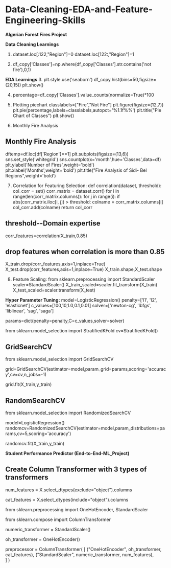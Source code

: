 # Data-Cleaning-EDA-and-Feature-Engineering-Skills

**Algerian Forest Fires Project**

**Data Cleaning Learnings**
1. dataset.loc[:122,"Region"]=0
   dataset.loc[122:,"Region"]=1

2. df_copy['Classes']=np.where(df_copy['Classes'].str.contains('not fire'),0,1)

**EDA Learnings**
3. plt.style.use('seaborn')
df_copy.hist(bins=50,figsize=(20,15))
plt.show()

4. percentage=df_copy['Classes'].value_counts(normalize=True)*100

5. Plotting piechart
classlabels=["Fire","Not Fire"]
plt.figure(figsize=(12,7))
plt.pie(percentage,labels=classlabels,autopct='%1.1f%%')
plt.title("Pie Chart of Classes")
plt.show()

6. Monthly Fire Analysis
## Monthly Fire Analysis
dftemp=df.loc[df['Region']==1]
plt.subplots(figsize=(13,6))
sns.set_style('whitegrid')
sns.countplot(x='month',hue='Classes',data=df)
plt.ylabel('Number of Fires',weight='bold')
plt.xlabel('Months',weight='bold')
plt.title("Fire Analysis of Sidi- Bel Regions",weight='bold')

7. Correlation for Featuring Selection:
def correlation(dataset, threshold):
    col_corr = set()
    corr_matrix = dataset.corr()
    for i in range(len(corr_matrix.columns)):
        for j in range(i):
            if abs(corr_matrix.iloc[i, j]) > threshold: 
                colname = corr_matrix.columns[i]
                col_corr.add(colname)
    return col_corr

## threshold--Domain expertise
corr_features=correlation(X_train,0.85)

## drop features when correlation is more than 0.85 
X_train.drop(corr_features,axis=1,inplace=True)
X_test.drop(corr_features,axis=1,inplace=True)
X_train.shape,X_test.shape

8. Feature Scaling:
from sklearn.preprocessing import StandardScaler
scaler=StandardScaler()
X_train_scaled=scaler.fit_transform(X_train)
X_test_scaled=scaler.transform(X_test)


**Hyper Parameter Tuning:**
model=LogisticRegression()
penalty=['l1', 'l2', 'elasticnet']
c_values=[100,10,1.0,0.1,0.01]
solver=['newton-cg', 'lbfgs', 'liblinear', 'sag', 'saga']

params=dict(penalty=penalty,C=c_values,solver=solver)

from sklearn.model_selection import StratifiedKFold
cv=StratifiedKFold()

## GridSearchCV
from sklearn.model_selection import GridSearchCV

grid=GridSearchCV(estimator=model,param_grid=params,scoring='accuracy',cv=cv,n_jobs=-1)

grid.fit(X_train,y_train)

## RandomSearchCV
from sklearn.model_selection import RandomizedSearchCV

model=LogisticRegression()
randomcv=RandomizedSearchCV(estimator=model,param_distributions=params,cv=5,scoring='accuracy')

randomcv.fit(X_train,y_train)


****Student Performance Predictor (End-to-End-ML_Project)****

## Create Column Transformer with 3 types of transformers
num_features = X.select_dtypes(exclude="object").columns

cat_features = X.select_dtypes(include="object").columns

from sklearn.preprocessing import OneHotEncoder, StandardScaler

from sklearn.compose import ColumnTransformer

numeric_transformer = StandardScaler()

oh_transformer = OneHotEncoder()

preprocessor = ColumnTransformer(
    [
        ("OneHotEncoder", oh_transformer, cat_features),
         ("StandardScaler", numeric_transformer, num_features),        
    ]
)
